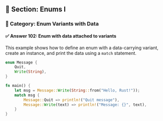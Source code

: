 ## 📘 Section: Enums I  
### 🔹 Category: Enum Variants with Data  
#### ✅ Answer 102: Enum with data attached to variants

This example shows how to define an enum with a data-carrying variant, create an instance, and print the data using a `match` statement.

```rust
enum Message {
    Quit,
    Write(String),
}

fn main() {
    let msg = Message::Write(String::from("Hello, Rust!"));
    match msg {
        Message::Quit => println!("Quit message"),
        Message::Write(text) => println!("Message: {}", text),
    }
}
```
